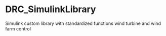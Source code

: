 # DRC_SimulinkLibrary
Simulink custom library with standardized functions wind turbine and wind farm control

